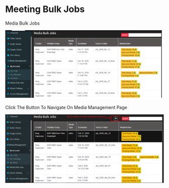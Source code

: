 # Meeting Bulk Jobs

Media Bulk Jobs

![](../.gitbook/assets/image%20%28212%29.png)

Click The Button To Navigate On Media Management Page

![](../.gitbook/assets/image%20%28211%29.png)



